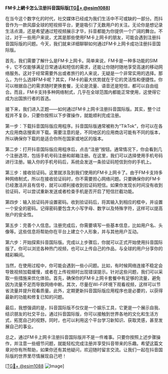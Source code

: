 **FM卡上網卡怎么注册抖音国际版[[TG💪+ @esim1088](https://t.me/s/esim1088)]**

在当今这个数字化的时代，社交媒体已经成为我们生活中不可或缺的一部分。而抖音作为一款风靡全球的短视频平台，更是吸引了无数用户的关注。无论你是想记录生活点滴，还是希望通过短视频展示才华，抖音都能为你提供一个广阔的舞台。不过，对于一些用户来说，尤其是那些使用FM卡上网卡的朋友，可能会遇到注册抖音国际版的问题。今天，我们就来详细聊聊如何通过FM卡上网卡成功注册抖音国际版。

首先，我们需要了解什么是FM卡上网卡。简单来说，FM卡是一种多功能的SIM卡，它不仅能够满足日常通话和短信的需求，还能让你随时随地享受高速的移动网络服务。这对于经常需要外出或者旅行的人来说，无疑是一个非常实用的选择。那么，为什么选择FM卡呢？其实，FM卡的最大优势就在于它的灵活性和便捷性。你可以根据自己的需求随时更换套餐，无论是流量、语音还是短信，都可以自由组合。而且，FM卡支持多种网络制式，几乎在全球范围内都能正常使用，这使得它成为出国旅行者的首选。

接下来，我们进入正题——如何通过FM卡上网卡注册抖音国际版。其实，整个过程并不复杂，只要你按照以下步骤操作，就能顺利完成注册。

第一步：下载抖音国际版应用程序。抖音国际版通常被称为“TikTok”，你可以在各大应用商店搜索并下载。需要注意的是，不同地区的应用商店可能有不同的版本，所以确保你下载的是适合你所在国家或地区的版本。

第二步：打开抖音国际版应用程序后，点击“注册”按钮。通常情况下，你会看到几个注册选项，包括手机号码注册和邮箱注册。在这里，我们可以选择使用手机号码进行注册。输入你的手机号码后，系统会发送一条验证码短信到你的手机上。

第三步：接收验证码。这里就涉及到我们使用的FM卡上网卡了。由于FM卡支持多种网络制式，所以在接收验证码时，你不需要担心网络问题。只要确保你的FM卡已经激活并且有信号，就可以顺利接收到验证码短信。如果你发现长时间没有收到验证码，可以尝试重新发送或者检查手机是否开启了短信拦截功能。

第四步：输入验证码并设置密码。收到验证码后，将其输入到相应的框中，并设置一个安全的密码。记得密码要包含大小写字母、数字以及特殊字符，这样可以提高账户的安全性。

第五步：完善个人信息。注册完成后，你需要填写一些基本信息，比如用户名、头像等。这些信息将帮助你在平台上建立个人形象，并与其他用户互动。

第六步：开始探索抖音国际版。完成以上步骤后，你就可以正式开始使用抖音国际版了。你可以浏览各种热门视频，也可以上传自己的作品，与全球的用户分享你的精彩瞬间。

当然，在使用过程中，你可能会遇到一些小问题。比如，有时候网络连接不稳定会导致视频加载缓慢，或者在上传视频时出现错误提示。针对这些问题，我们可以采取一些措施来优化体验。首先，确保你的FM卡上网卡套餐中有足够的流量，避免因为流量不足而导致网络中断。其次，尽量在Wi-Fi环境下观看视频，这样可以节省流量并提升观看质量。此外，定期更新抖音国际版应用程序也是必要的，以获得最新的功能和修复已知的问题。

最后，我想强调的是，抖音国际版不仅仅是一个娱乐工具，它更是一个展示自我、结识朋友的社交平台。通过抖音国际版，你可以接触到世界各地的文化和生活方式，拓宽自己的视野。同时，也可以利用这个平台学习新知识、获取灵感，甚至发展自己的事业。

总之，通过FM卡上网卡注册抖音国际版并不是一件难事。只要你按照上述步骤操作，并注意一些细节问题，就能轻松完成注册并享受抖音带来的乐趣。希望这篇文章对你有所帮助，如果你还有其他疑问，欢迎随时留言交流。让我们一起在抖音国际版的世界里尽情展现自己吧！

[[TG💪+ @esim1088](https://t.me/s/esim1088) ![Image](https://i.postimg.cc/4NQfJmqS/Snipaste-2025-05-13-00-14-12.png)]